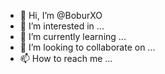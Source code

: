 - 👋 Hi, I’m @BoburXO
- 👀 I’m interested in ...
- 🌱 I’m currently learning ...
- 💞️ I’m looking to collaborate on ...
- 📫 How to reach me ...

<!---
BoburXO/BoburXO is a ✨ special ✨ repository because its `README.md` (this file) appears on your GitHub profile.
You can click the Preview link to take a look at your changes.
--->

